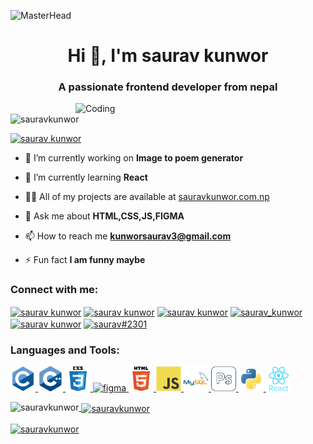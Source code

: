 ![MasterHead](https://thumbs.gfycat.com/BetterHandmadeGull-size_restricted.gif)
<h1 align="center">Hi 👋, I'm saurav kunwor</h1>
<h3 align="center">A passionate frontend developer from nepal</h3>



<img align="right" alt="Coding" width="400" src="https://mir-s3-cdn-cf.behance.net/project_modules/hd/06f21a161921919.63cd7887d0a70.gif">
<p align="left"> <img src="https://komarev.com/ghpvc/?username=sauravkunwor&label=Profile%20views&color=0e75b6&style=flat" alt="sauravkunwor" /> </p>

<p align="left"> <a href="https://twitter.com/saurav kunwor" target="blank"><img src="https://img.shields.io/twitter/follow/saurav kunwor?logo=twitter&style=for-the-badge" alt="saurav kunwor" /></a> </p>

- 🔭 I’m currently working on **Image to poem generator**

- 🌱 I’m currently learning **React**

- 👨‍💻 All of my projects are available at [sauravkunwor.com.np](https://www.sauravkunwor.com.np)

- 💬 Ask me about **HTML,CSS,JS,FIGMA**

- 📫 How to reach me **kunworsaurav3@gmail.com**

- ⚡ Fun fact **I am funny maybe**

<h3 align="left">Connect with me:</h3>
<p align="left">
<a href="https://twitter.com/saurav kunwor" target="blank"><img align="center" src="https://raw.githubusercontent.com/rahuldkjain/github-profile-readme-generator/master/src/images/icons/Social/twitter.svg" alt="saurav kunwor" height="30" width="40" /></a>
<a href="https://linkedin.com/in/saurav kunwor" target="blank"><img align="center" src="https://raw.githubusercontent.com/rahuldkjain/github-profile-readme-generator/master/src/images/icons/Social/linked-in-alt.svg" alt="saurav kunwor" height="30" width="40" /></a>
<a href="https://fb.com/saurav kunwor" target="blank"><img align="center" src="https://raw.githubusercontent.com/rahuldkjain/github-profile-readme-generator/master/src/images/icons/Social/facebook.svg" alt="saurav kunwor" height="30" width="40" /></a>
<a href="https://instagram.com/saurav_kunwor" target="blank"><img align="center" src="https://raw.githubusercontent.com/rahuldkjain/github-profile-readme-generator/master/src/images/icons/Social/instagram.svg" alt="saurav_kunwor" height="30" width="40" /></a>
<a href="https://www.youtube.com/c/saurav kunwor" target="blank"><img align="center" src="https://raw.githubusercontent.com/rahuldkjain/github-profile-readme-generator/master/src/images/icons/Social/youtube.svg" alt="saurav kunwor" height="30" width="40" /></a>
<a href="https://discord.gg/saurav#2301" target="blank"><img align="center" src="https://raw.githubusercontent.com/rahuldkjain/github-profile-readme-generator/master/src/images/icons/Social/discord.svg" alt="saurav#2301" height="30" width="40" /></a>
</p>

<h3 align="left">Languages and Tools:</h3>
<p align="left"> <a href="https://www.cprogramming.com/" target="_blank" rel="noreferrer"> <img src="https://raw.githubusercontent.com/devicons/devicon/master/icons/c/c-original.svg" alt="c" width="40" height="40"/> </a> <a href="https://www.w3schools.com/cpp/" target="_blank" rel="noreferrer"> <img src="https://raw.githubusercontent.com/devicons/devicon/master/icons/cplusplus/cplusplus-original.svg" alt="cplusplus" width="40" height="40"/> </a> <a href="https://www.w3schools.com/css/" target="_blank" rel="noreferrer"> <img src="https://raw.githubusercontent.com/devicons/devicon/master/icons/css3/css3-original-wordmark.svg" alt="css3" width="40" height="40"/> </a> <a href="https://www.figma.com/" target="_blank" rel="noreferrer"> <img src="https://www.vectorlogo.zone/logos/figma/figma-icon.svg" alt="figma" width="40" height="40"/> </a> <a href="https://www.w3.org/html/" target="_blank" rel="noreferrer"> <img src="https://raw.githubusercontent.com/devicons/devicon/master/icons/html5/html5-original-wordmark.svg" alt="html5" width="40" height="40"/> </a> <a href="https://developer.mozilla.org/en-US/docs/Web/JavaScript" target="_blank" rel="noreferrer"> <img src="https://raw.githubusercontent.com/devicons/devicon/master/icons/javascript/javascript-original.svg" alt="javascript" width="40" height="40"/> </a> <a href="https://www.mysql.com/" target="_blank" rel="noreferrer"> <img src="https://raw.githubusercontent.com/devicons/devicon/master/icons/mysql/mysql-original-wordmark.svg" alt="mysql" width="40" height="40"/> </a> <a href="https://www.photoshop.com/en" target="_blank" rel="noreferrer"> <img src="https://raw.githubusercontent.com/devicons/devicon/master/icons/photoshop/photoshop-line.svg" alt="photoshop" width="40" height="40"/> </a> <a href="https://www.python.org" target="_blank" rel="noreferrer"> <img src="https://raw.githubusercontent.com/devicons/devicon/master/icons/python/python-original.svg" alt="python" width="40" height="40"/> </a> <a href="https://reactjs.org/" target="_blank" rel="noreferrer"> <img src="https://raw.githubusercontent.com/devicons/devicon/master/icons/react/react-original-wordmark.svg" alt="react" width="40" height="40"/> </p>

<p><img align="left" src="https://github-readme-stats.vercel.app/api/top-langs?username=sauravkunwor&show_icons=true&locale=en&layout=compact" alt="sauravkunwor" /></p>

<p>&nbsp;<img align="center" src="https://github-readme-stats.vercel.app/api?username=sauravkunwor&show_icons=true&locale=en" alt="sauravkunwor" /></p>

<p><img align="center" src="https://github-readme-streak-stats.herokuapp.com/?user=sauravkunwor&" alt="sauravkunwor" /></p>
